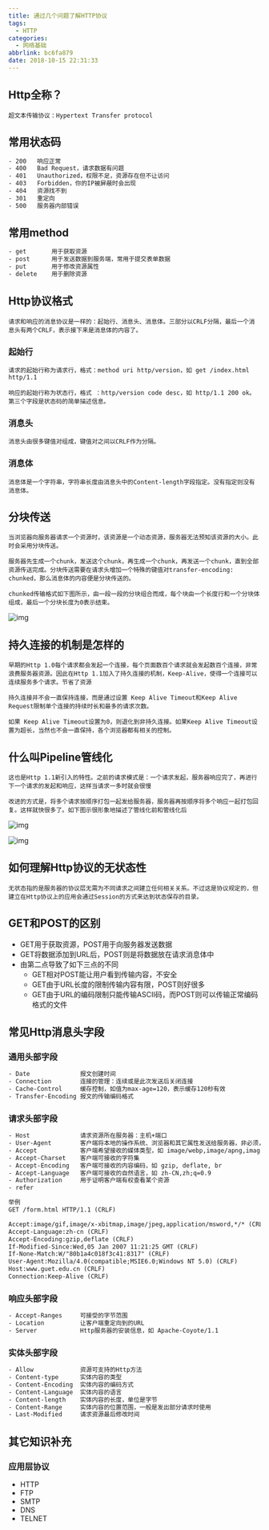 ```yaml
---
title: 通过几个问题了解HTTP协议
tags:
  - HTTP
categories:
  - 网络基础
abbrlink: bc6fa879
date: 2018-10-15 22:31:33
---
```


## Http全称？

	超文本传输协议：Hypertext Transfer protocol

## 常用状态码

```html
- 200	响应正常
- 400	Bad Request，请求数据有问题
- 401	Unauthorized，权限不足，资源存在但不让访问
- 403	Forbidden，你的IP被屏蔽时会出现
- 404	资源找不到
- 301	重定向
- 500	服务器内部错误
```

## 常用method

```html
- get		用于获取资源
- post		用于发送数据到服务端，常用于提交表单数据
- put		用于修改资源属性
- delete	用于删除资源
```

## Http协议格式

	请求和响应的消息协议是一样的：起始行、消息头、消息体。三部分以CRLF分隔，最后一个消息头有两个CRLF，表示接下来是消息体的内容了。

### 起始行

	请求的起始行称为请求行，格式：method uri http/version，如 get /index.html http/1.1
	
	响应的起始行称为状态行，格式 ：http/version code desc，如 http/1.1 200 ok。第三个字段是状态码的简单描述信息。

### 消息头

	消息头由很多键值对组成，键值对之间以CRLF作为分隔。

### 消息体

	消息体是一个字符串，字符串长度由消息头中的Content-length字段指定。没有指定则没有消息体。

## 分块传送

	当浏览器向服务器请求一个资源时，该资源是一个动态资源，服务器无法预知该资源的大小。此时会采用分块传送。
	
	服务器先生成一个chunk，发送这个chunk，再生成一个chunk，再发送一个chunk，直到全部资源传送完成。分块传送需要在请求头增加一个特殊的键值对transfer-encoding: chunked，那么消息体的内容便是分块传送的。
	
	chunked传输格式如下图所示，由一段一段的分块组合而成，每个块由一个长度行和一个分块体组成，最后一个分块长度为0表示结束。

![img](https://imgconvert.csdnimg.cn/aHR0cHM6Ly9zczAuYmFpZHUuY29tLzZPTldzamlwMFFJWjh0eWhucS9pdC91PTIzNjg2NDEwMjEsMTU4MTE3ODM1MiZmbT0xNzMmYXBwPTI1JmY9SlBFRw?x-oss-process=image/format,png)

## 持久连接的机制是怎样的

	早期的Http 1.0每个请求都会发起一个连接，每个页面数百个请求就会发起数百个连接，非常浪费服务器资源。因此在Http 1.1加入了持久连接的机制，Keep-Alive，使得一个连接可以连续服务多个请求。节省了资源
	
	持久连接并不会一直保持连接，而是通过设置 Keep Alive Timeout和Keep Alive Request限制单个连接的持续时长和最多的请求次数。
	
	如果 Keep Alive Timeout设置为0，则退化到非持久连接。如果Keep Alive Timeout设置为超长，当然也不会一直保持，各个浏览器都有相关的控制。

## 什么叫Pipeline管线化

	这也是Http 1.1新引入的特性。之前的请求模式是：一个请求发起，服务器响应完了，再进行下一个请求的发起和响应，这样当请求一多时就会很慢
	
	改进的方式是，将多个请求按顺序打包一起发给服务器，服务器再按顺序将多个响应一起打包回复。这样就快很多了。如下图示很形象地描述了管线化前和管线化后

![img](https://imgconvert.csdnimg.cn/aHR0cHM6Ly9zczAuYmFpZHUuY29tLzZPTldzamlwMFFJWjh0eWhucS9pdC91PTM0MDIwNDQ4MzgsNzAzNzIwMjE1JmZtPTE3MyZhcHA9MjUmZj1KUEVH?x-oss-process=image/format,png)

![img](https://imgconvert.csdnimg.cn/aHR0cHM6Ly9zczIuYmFpZHUuY29tLzZPTllzamlwMFFJWjh0eWhucS9pdC91PTEyOTc0NTkzNDksMTU2MTg5NTk3MSZmbT0xNzMmYXBwPTI1JmY9SlBFRw?x-oss-process=image/format,png)

## 如何理解Http协议的无状态性

	无状态指的是服务器的协议层无需为不同请求之间建立任何相关关系。不过这是协议规定的，但建立在Http协议上的应用会通过Session的方式来达到状态保存的目录。

## GET和POST的区别

- GET用于获取资源，POST用于向服务器发送数据
- GET将数据添加到URL后，POST则是将数据放在请求消息体中
- 由第二点导致了如下三点的不同
  - GET相对POST能让用户看到传输内容，不安全
  - GET由于URL长度的限制传输内容有限，POST则好很多
  - GET由于URL的编码限制只能传输ASCII码，而POST则可以传输正常编码格式的文件

## 常见Http消息头字段

### 通用头部字段

```html
- Date				报文创建时间
- Connection		连接的管理：连续或是此次发送后关闭连接
- Cache-Control		缓存控制，如值为max-age=120，表示缓存120秒有效
- Transfer-Encoding	报文的传输编码格式
```

### 请求头部字段

```html
- Host				请求资源所在服务器：主机+端口
- User-Agent		客户端将本地的操作系统、浏览器和其它属性发送给服务器，非必须，可修改
- Accept			客户端希望接收的媒体类型，如 image/webp,image/apng,image/*,*/*;q=0.8
- Accept-Charset	客户端可接收的字符集
- Accept-Encoding	客户端可接收的内容编码，如 gzip, deflate, br
- Accept-Language	客户端可接收的自然语言，如 zh-CN,zh;q=0.9
- Authorization		用于证明客户端有权查看某个资源
- refer				

举例
GET /form.html HTTP/1.1 (CRLF)

Accept:image/gif,image/x-xbitmap,image/jpeg,application/msword,*/* (CRLF)
Accept-Language:zh-cn (CRLF)
Accept-Encoding:gzip,deflate (CRLF)
If-Modified-Since:Wed,05 Jan 2007 11:21:25 GMT (CRLF)
If-None-Match:W/"80b1a4c018f3c41:8317" (CRLF)
User-Agent:Mozilla/4.0(compatible;MSIE6.0;Windows NT 5.0) (CRLF)
Host:www.guet.edu.cn (CRLF)
Connection:Keep-Alive (CRLF)
```

### 响应头部字段

```html
- Accept-Ranges		可接受的字节范围
- Location			让客户端重定向到的URL
- Server			Http服务器的安装信息，如 Apache-Coyote/1.1
```

### 实体头部字段

```html
- Allow				资源可支持的Http方法
- Content-type		实体内容的类型
- Content-Encoding	实体内容的编码方式
- Content-Language	实体内容的语言
- Content-length	实体内容的长度，单位是字节
- Content-Range		实体内容的位置范围，一般是发出部分请求时使用
- Last-Modified		请求资源最后修改时间
```

## 其它知识补充

### 应用层协议

- HTTP
- FTP
- SMTP
- DNS
- TELNET